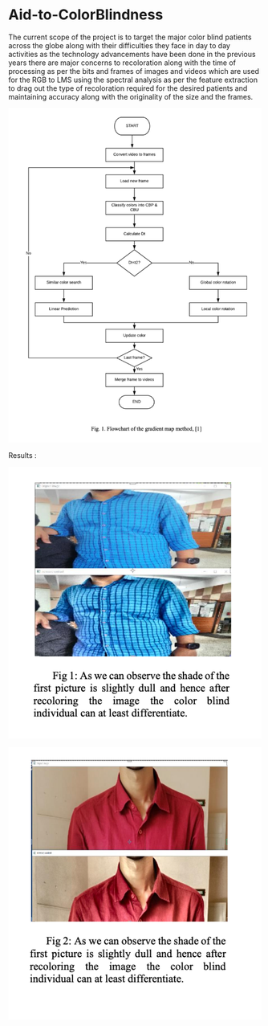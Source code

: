 # Aid-to-ColorBlindness

The current scope of the project is to target the major
color blind patients across the globe along with their
difficulties they face in day to day activities as the
technology advancements have been done in the
previous years there are major concerns to recoloration
along with the time of processing as per the bits and
frames of images and videos which are used for the
RGB to LMS using the spectral analysis as per the
feature extraction to drag out the type of recoloration
required for the desired patients and maintaining
accuracy along with the originality of the size and the
frames.

![](/images/flowchart.png)

Results :

![](/images/result1.png)


![](/images/result2.png)
